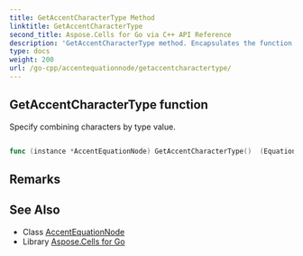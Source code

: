 ```yaml
---
title: GetAccentCharacterType Method 
linktitle: GetAccentCharacterType
second_title: Aspose.Cells for Go via C++ API Reference
description: 'GetAccentCharacterType method. Encapsulates the function that represents getaccentcharactertype in Go.'
type: docs
weight: 200
url: /go-cpp/accentequationnode/getaccentcharactertype/
---
```


## GetAccentCharacterType function

Specify combining characters by type value.

```go

func (instance *AccentEquationNode) GetAccentCharacterType()  (EquationCombiningCharacterType,  error) 

```

## Remarks


## See Also

* Class [AccentEquationNode](../)
* Library [Aspose.Cells for Go](../../)
